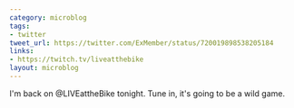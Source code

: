 ```yaml
---
category: microblog
tags:
- twitter
tweet_url: https://twitter.com/ExMember/status/720019898538205184
links:
- https://twitch.tv/liveatthebike
layout: microblog
---
```

I'm back on @LIVEattheBike tonight. Tune in, it's going to be a wild game.
